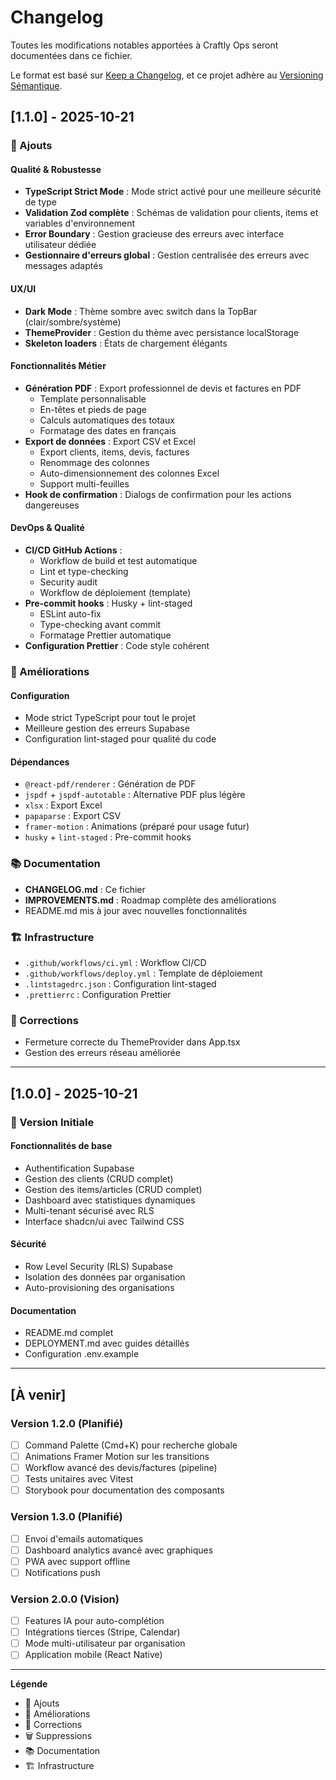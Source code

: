 # Changelog

Toutes les modifications notables apportées à Craftly Ops seront documentées dans ce fichier.

Le format est basé sur [Keep a Changelog](https://keepachangelog.com/fr/1.0.0/),
et ce projet adhère au [Versioning Sémantique](https://semver.org/lang/fr/).

## [1.1.0] - 2025-10-21

### 🚀 Ajouts

#### Qualité & Robustesse
- **TypeScript Strict Mode** : Mode strict activé pour une meilleure sécurité de type
- **Validation Zod complète** : Schémas de validation pour clients, items et variables d'environnement
- **Error Boundary** : Gestion gracieuse des erreurs avec interface utilisateur dédiée
- **Gestionnaire d'erreurs global** : Gestion centralisée des erreurs avec messages adaptés

#### UX/UI
- **Dark Mode** : Thème sombre avec switch dans la TopBar (clair/sombre/système)
- **ThemeProvider** : Gestion du thème avec persistance localStorage
- **Skeleton loaders** : États de chargement élégants

#### Fonctionnalités Métier
- **Génération PDF** : Export professionnel de devis et factures en PDF
  - Template personnalisable
  - En-têtes et pieds de page
  - Calculs automatiques des totaux
  - Formatage des dates en français
- **Export de données** : Export CSV et Excel
  - Export clients, items, devis, factures
  - Renommage des colonnes
  - Auto-dimensionnement des colonnes Excel
  - Support multi-feuilles
- **Hook de confirmation** : Dialogs de confirmation pour les actions dangereuses

#### DevOps & Qualité
- **CI/CD GitHub Actions** :
  - Workflow de build et test automatique
  - Lint et type-checking
  - Security audit
  - Workflow de déploiement (template)
- **Pre-commit hooks** : Husky + lint-staged
  - ESLint auto-fix
  - Type-checking avant commit
  - Formatage Prettier automatique
- **Configuration Prettier** : Code style cohérent

### 🔧 Améliorations

#### Configuration
- Mode strict TypeScript pour tout le projet
- Meilleure gestion des erreurs Supabase
- Configuration lint-staged pour qualité du code

#### Dépendances
- `@react-pdf/renderer` : Génération de PDF
- `jspdf` + `jspdf-autotable` : Alternative PDF plus légère
- `xlsx` : Export Excel
- `papaparse` : Export CSV
- `framer-motion` : Animations (préparé pour usage futur)
- `husky` + `lint-staged` : Pre-commit hooks

### 📚 Documentation
- **CHANGELOG.md** : Ce fichier
- **IMPROVEMENTS.md** : Roadmap complète des améliorations
- README.md mis à jour avec nouvelles fonctionnalités

### 🏗️ Infrastructure
- `.github/workflows/ci.yml` : Workflow CI/CD
- `.github/workflows/deploy.yml` : Template de déploiement
- `.lintstagedrc.json` : Configuration lint-staged
- `.prettierrc` : Configuration Prettier

### 🐛 Corrections
- Fermeture correcte du ThemeProvider dans App.tsx
- Gestion des erreurs réseau améliorée

---

## [1.0.0] - 2025-10-21

### 🚀 Version Initiale

#### Fonctionnalités de base
- Authentification Supabase
- Gestion des clients (CRUD complet)
- Gestion des items/articles (CRUD complet)
- Dashboard avec statistiques dynamiques
- Multi-tenant sécurisé avec RLS
- Interface shadcn/ui avec Tailwind CSS

#### Sécurité
- Row Level Security (RLS) Supabase
- Isolation des données par organisation
- Auto-provisioning des organisations

#### Documentation
- README.md complet
- DEPLOYMENT.md avec guides détaillés
- Configuration .env.example

---

## [À venir]

### Version 1.2.0 (Planifié)
- [ ] Command Palette (Cmd+K) pour recherche globale
- [ ] Animations Framer Motion sur les transitions
- [ ] Workflow avancé des devis/factures (pipeline)
- [ ] Tests unitaires avec Vitest
- [ ] Storybook pour documentation des composants

### Version 1.3.0 (Planifié)
- [ ] Envoi d'emails automatiques
- [ ] Dashboard analytics avancé avec graphiques
- [ ] PWA avec support offline
- [ ] Notifications push

### Version 2.0.0 (Vision)
- [ ] Features IA pour auto-complétion
- [ ] Intégrations tierces (Stripe, Calendar)
- [ ] Mode multi-utilisateur par organisation
- [ ] Application mobile (React Native)

---

**Légende**
- 🚀 Ajouts
- 🔧 Améliorations
- 🐛 Corrections
- 🗑️ Suppressions
- 📚 Documentation
- 🏗️ Infrastructure
